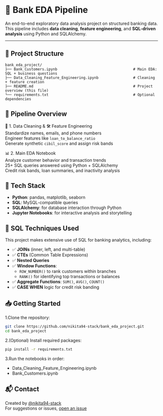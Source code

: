 # 🏦 Bank EDA Pipeline

An end-to-end exploratory data analysis project on structured banking data. This pipeline includes **data cleaning**, **feature engineering**, and **SQL-driven analysis** using Python and SQLAlchemy.

---

## 📁 Project Structure
```text
bank_eda_project/
├── Bank_Customers.ipynb                                   # Main EDA: SQL + business questions
├── Data_Cleaning_Feature_Engineering.ipynb                # Cleaning + feature creation                                  
├── README.md                                              # Project overview (this file)
└── requirements.txt                                       # Optional dependencies
```

## 🚀 Pipeline Overview
🧹 1. Data Cleaning & 🛠 Feature Engineering  
Standardize names, emails, and phone numbers  
Engineer features like `loan_to_balance_ratio`  
Generate synthetic `cibil_score` and assign risk bands  

📊 2. Main EDA Notebook  
Analyze customer behavior and transaction trends  
25+ SQL queries answered using Python + SQLAlchemy  
Credit risk bands, loan summaries, and inactivity analysis

## 🔧 Tech Stack
- **Python**: pandas, matplotlib, seaborn
- **SQL**: MySQL-compatible queries
- **SQLAlchemy**: for database interaction through Python
- **Jupyter Notebooks**: for interactive analysis and storytelling

## 🧠 SQL Techniques Used
This project makes extensive use of SQL for banking analytics, including:

- ✅ **JOINs** (inner, left, and multi-table)
- ✅ **CTEs** (Common Table Expressions)
- ✅ **Nested Queries**
- ✅ **Window Functions**:
  - `ROW_NUMBER()` to rank customers within branches
  - `RANK()` for identifying top transactions or balances
- ✅ **Aggregate Functions**: `SUM()`, `AVG()`, `COUNT()`
- ✅ **CASE WHEN** logic for credit risk banding

## 📥 Getting Started

1.Clone the repository:
```bash
git clone https://github.com/nikita94-stack/bank_eda_project.git
cd bank_eda_project
```

2.(Optional) Install required packages:
```bash
pip install -r requirements.txt
```

3.Run the notebooks in order:
- Data_Cleaning_Feature_Engineering.ipynb
- Bank_Customers.ipynb


## 📬 Contact

Created by [@nikita94-stack](https://github.com/nikita94-stack)  
For suggestions or issues, [open an issue](https://github.com/nikita94-stack/bank_eda_project/issues)


